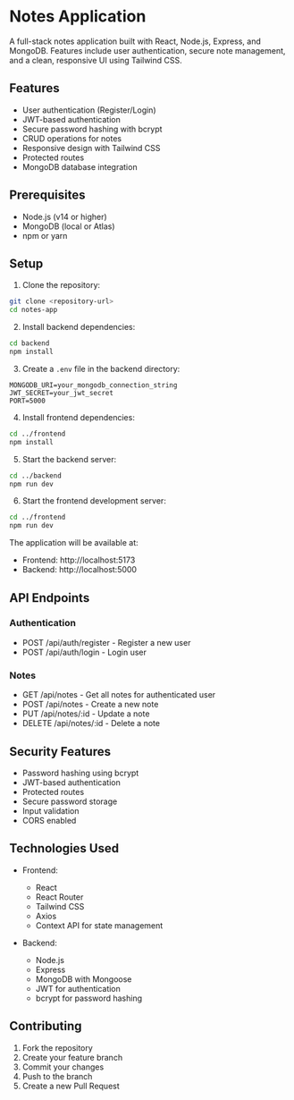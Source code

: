 # Notes Application

A full-stack notes application built with React, Node.js, Express, and MongoDB. Features include user authentication, secure note management, and a clean, responsive UI using Tailwind CSS.

## Features

- User authentication (Register/Login)
- JWT-based authentication
- Secure password hashing with bcrypt
- CRUD operations for notes
- Responsive design with Tailwind CSS
- Protected routes
- MongoDB database integration

## Prerequisites

- Node.js (v14 or higher)
- MongoDB (local or Atlas)
- npm or yarn

## Setup

1. Clone the repository:

```bash
git clone <repository-url>
cd notes-app
```

2. Install backend dependencies:

```bash
cd backend
npm install
```

3. Create a `.env` file in the backend directory:

```
MONGODB_URI=your_mongodb_connection_string
JWT_SECRET=your_jwt_secret
PORT=5000
```

4. Install frontend dependencies:

```bash
cd ../frontend
npm install
```

5. Start the backend server:

```bash
cd ../backend
npm run dev
```

6. Start the frontend development server:

```bash
cd ../frontend
npm run dev
```

The application will be available at:

- Frontend: http://localhost:5173
- Backend: http://localhost:5000

## API Endpoints

### Authentication

- POST /api/auth/register - Register a new user
- POST /api/auth/login - Login user

### Notes

- GET /api/notes - Get all notes for authenticated user
- POST /api/notes - Create a new note
- PUT /api/notes/:id - Update a note
- DELETE /api/notes/:id - Delete a note

## Security Features

- Password hashing using bcrypt
- JWT-based authentication
- Protected routes
- Secure password storage
- Input validation
- CORS enabled

## Technologies Used

- Frontend:

  - React
  - React Router
  - Tailwind CSS
  - Axios
  - Context API for state management

- Backend:
  - Node.js
  - Express
  - MongoDB with Mongoose
  - JWT for authentication
  - bcrypt for password hashing

## Contributing

1. Fork the repository
2. Create your feature branch
3. Commit your changes
4. Push to the branch
5. Create a new Pull Request
